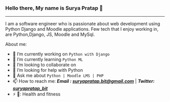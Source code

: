 ### Hello there, My name is Surya Pratap 👋
<!-- blank line -->
----
<!-- blank line -->

I am a software engineer who is passionate about web development using Python Django and Moodle applications. Few tech that I enjoy working in, are Python,Django, JS, Moodle and MySql.

About me:

- 🔭 I’m currently working on ```Python with Django```
- 🌱 I’m currently learning ```Python ML```
- 👯 I’m looking to collaborate on 
- 🤔 I’m looking for help with Python
- 💬 Ask me about ````Python | Moodle LMS | PHP````
- 📫 How to reach me: ***Email : suryapratap.bit@gmail.com*** | ***Twitter: <a href='https://twitter.com/suryapratap_bit' target='_blank' >suryapratap_bit</a>***
- ⚡ :muscle:: Health and fitness

